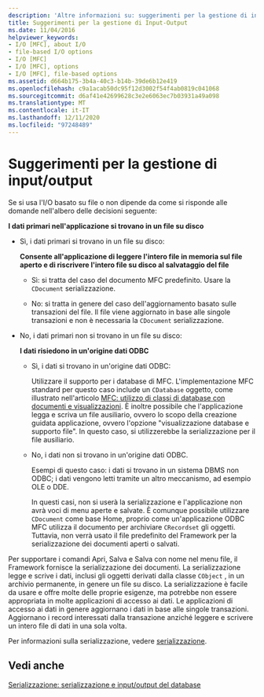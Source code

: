 ```yaml
---
description: 'Altre informazioni su: suggerimenti per la gestione di input/output'
title: Suggerimenti per la gestione di Input-Output
ms.date: 11/04/2016
helpviewer_keywords:
- I/O [MFC], about I/O
- file-based I/O options
- I/O [MFC]
- I/O [MFC], options
- I/O [MFC], file-based options
ms.assetid: d664b175-3b4a-40c3-b14b-39de6b12e419
ms.openlocfilehash: c9a1acab50dc95f12d3002f54f4ab0819c041068
ms.sourcegitcommit: d6af41e42699628c3e2e6063ec7b03931a49a098
ms.translationtype: MT
ms.contentlocale: it-IT
ms.lasthandoff: 12/11/2020
ms.locfileid: "97248489"
---
```

# <a name="recommendations-for-handling-inputoutput"></a>Suggerimenti per la gestione di input/output

Se si usa l'I/O basato su file o non dipende da come si risponde alle domande nell'albero delle decisioni seguente:

**I dati primari nell'applicazione si trovano in un file su disco**

- Sì, i dati primari si trovano in un file su disco:

   **Consente all'applicazione di leggere l'intero file in memoria sul file aperto e di riscrivere l'intero file su disco al salvataggio del file**

  - Sì: si tratta del caso del documento MFC predefinito. Usare la `CDocument` serializzazione.

  - No: si tratta in genere del caso dell'aggiornamento basato sulle transazioni del file. Il file viene aggiornato in base alle singole transazioni e non è necessaria la `CDocument` serializzazione.

- No, i dati primari non si trovano in un file su disco:

   **I dati risiedono in un'origine dati ODBC**

  - Sì, i dati si trovano in un'origine dati ODBC:

      Utilizzare il supporto per i database di MFC. L'implementazione MFC standard per questo caso include un `CDatabase` oggetto, come illustrato nell'articolo [MFC: utilizzo di classi di database con documenti e visualizzazioni](../data/mfc-using-database-classes-with-documents-and-views.md). È inoltre possibile che l'applicazione legga e scriva un file ausiliario, ovvero lo scopo della creazione guidata applicazione, ovvero l'opzione "visualizzazione database e supporto file". In questo caso, si utilizzerebbe la serializzazione per il file ausiliario.

  - No, i dati non si trovano in un'origine dati ODBC.

      Esempi di questo caso: i dati si trovano in un sistema DBMS non ODBC; i dati vengono letti tramite un altro meccanismo, ad esempio OLE o DDE.

      In questi casi, non si userà la serializzazione e l'applicazione non avrà voci di menu aperte e salvate. È comunque possibile utilizzare `CDocument` come base Home, proprio come un'applicazione ODBC MFC utilizza il documento per archiviare `CRecordset` gli oggetti. Tuttavia, non verrà usato il file predefinito del Framework per la serializzazione dei documenti aperti o salvati.

Per supportare i comandi Apri, Salva e Salva con nome nel menu file, il Framework fornisce la serializzazione dei documenti. La serializzazione legge e scrive i dati, inclusi gli oggetti derivati dalla classe `CObject` , in un archivio permanente, in genere un file su disco. La serializzazione è facile da usare e offre molte delle proprie esigenze, ma potrebbe non essere appropriata in molte applicazioni di accesso ai dati. Le applicazioni di accesso ai dati in genere aggiornano i dati in base alle singole transazioni. Aggiornano i record interessati dalla transazione anziché leggere e scrivere un intero file di dati in una sola volta.

Per informazioni sulla serializzazione, vedere [serializzazione](../mfc/serialization-in-mfc.md).

## <a name="see-also"></a>Vedi anche

[Serializzazione: serializzazione e input/output del database](../mfc/serialization-serialization-vs-database-input-output.md)
